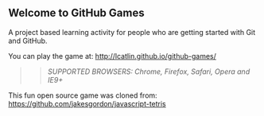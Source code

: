 ## Welcome to GitHub Games

A project based learning activity for people who are getting started with Git and GitHub.

You can play the game at: http://lcatlin.github.io/github-games/

>> _*SUPPORTED BROWSERS*: Chrome, Firefox, Safari, Opera and IE9+_

This fun open source game was cloned from: https://github.com/jakesgordon/javascript-tetris
